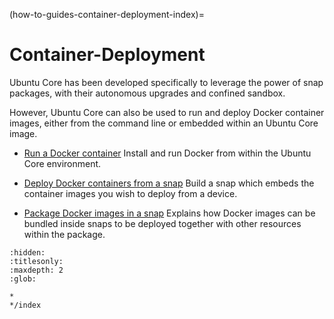 (how-to-guides-container-deployment-index)=
# Container-Deployment

Ubuntu Core has been developed specifically to leverage the power of snap packages, with their autonomous upgrades and confined sandbox.

However, Ubuntu Core can also be used to run and deploy Docker container images, either from the command line or embedded within an Ubuntu Core image.

* [Run a Docker container](/how-to-guides/container-deployment/run-a-docker-container)
Install and run Docker from within the Ubuntu Core environment.

* [Deploy Docker containers from a snap](/how-to-guides/container-deployment/deploy-docker-from-a-snap)
Build a snap which embeds the container images you wish to deploy from a device.

* [Package Docker images in a snap](/how-to-guides/container-deployment/package-docker-images-in-a-snap)
Explains how Docker images can be bundled inside snaps to be deployed together with other resources within the package.


```{toctree}
:hidden:
:titlesonly:
:maxdepth: 2
:glob:

*
*/index
